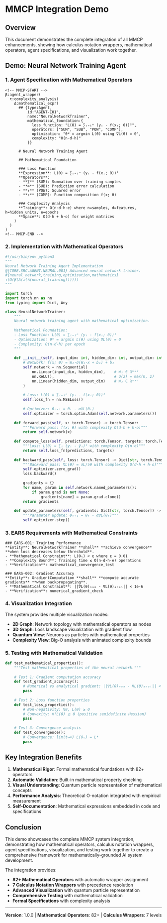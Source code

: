 # MMCP Integration Demo

## Overview

This document demonstrates the complete integration of all MMCP enhancements, showing how calculus notation wrappers, mathematical operators, agent specifications, and visualization work together.

## Demo: Neural Network Training Agent

### 1. Agent Specification with Mathematical Operators

```mmcp
<!-- MMCP-START -->
β:agent_wrapper(
  τ:complexity_analysis(
    Δ:mathematical_expr(
      ## {type:Agent, 
          id:"AGENT-I01", 
          name:"NeuralNetworkTrainer",
          mathematical_foundation:{
            loss_function: "L(θ) = ∑ᵢ₌₁ⁿ (yᵢ - f(xᵢ; θ))²",
            operators: ["SUM", "SUB", "POW", "COMP"],
            optimization: "θ* = argmin L(θ) using ∇L(θ) = 0",
            complexity: "O(n·d·h)"
          }}
      
      # Neural Network Training Agent
      
      ## Mathematical Foundation
      
      ### Loss Function
      **Expression**: L(θ) = ∑ᵢ₌₁ⁿ (yᵢ - f(xᵢ; θ))²
      **Operators**: 
      - **∑** (SUM): Summation over training samples
      - **⊖** (SUB): Prediction error calculation
      - **↑** (POW): Squared error
      - **∘** (COMP): Function composition f(x; θ)
      
      ### Complexity Analysis
      **Training**: O(n·d·h·e) where n=samples, d=features, h=hidden_units, e=epochs
      **Space**: O(d·h + h·o) for weight matrices
    )
  )
)
<!-- MMCP-END -->
```

### 2. Implementation with Mathematical Operators

```python
#!/usr/bin/env python3
"""
Neural Network Training Agent Implementation
@{CORE.SRC.AGENT.NEURAL.001} Advanced neural network trainer.
#{neural_network,training,optimization,mathematics}
τ(Ω(β(Δ(ℵ(λ(neural_training))))))
"""

import torch
import torch.nn as nn
from typing import Dict, Any

class NeuralNetworkTrainer:
    """
    Neural network training agent with mathematical optimization.
    
    Mathematical Foundation:
    - Loss Function: L(θ) = ∑ᵢ₌₁ⁿ (yᵢ - f(xᵢ; θ))²
    - Optimization: θ* = argmin L(θ) using ∇L(θ) = 0
    - Complexity: O(n·d·h) per epoch
    """
    
    def __init__(self, input_dim: int, hidden_dim: int, output_dim: int):
        # Network: f(x; θ) = W₂·σ(W₁·x + b₁) + b₂
        self.network = nn.Sequential(
            nn.Linear(input_dim, hidden_dim),    # W₁ ∈ ℝʰˣᵈ
            nn.ReLU(),                           # σ(z) = max(0, z)
            nn.Linear(hidden_dim, output_dim)    # W₂ ∈ ℝᵒˣʰ
        )
        
        # Loss: L(θ) = ∑ᵢ₌₁ⁿ (yᵢ - f(xᵢ; θ))²
        self.loss_fn = nn.MSELoss()
        
        # Optimizer: θₜ₊₁ = θₜ - α∇L(θₜ)
        self.optimizer = torch.optim.Adam(self.network.parameters())
    
    def forward_pass(self, x: torch.Tensor) -> torch.Tensor:
        """Forward pass: f(x; θ) with complexity O(d·h + h·o)"""
        return self.network(x)
    
    def compute_loss(self, predictions: torch.Tensor, targets: torch.Tensor) -> torch.Tensor:
        """Loss: L(θ) = ∑ᵢ (yᵢ - ŷᵢ)² with complexity O(n·o)"""
        return self.loss_fn(predictions, targets)
    
    def backward_pass(self, loss: torch.Tensor) -> Dict[str, torch.Tensor]:
        """Backward pass: ∇L(θ) = ∂L/∂θ with complexity O(d·h + h·o)"""
        self.optimizer.zero_grad()
        loss.backward()
        
        gradients = {}
        for name, param in self.network.named_parameters():
            if param.grad is not None:
                gradients[name] = param.grad.clone()
        return gradients
    
    def update_parameters(self, gradients: Dict[str, torch.Tensor]) -> None:
        """Parameter update: θₜ₊₁ = θₜ - α∇L(θₜ)"""
        self.optimizer.step()
```

### 3. EARS Requirements with Mathematical Constraints

```
### EARS-001: Training Performance
**Entity**: NeuralNetworkTrainer **shall** **achieve convergence** **when loss decreases below threshold**.
- **Mathematical Constraint**: L(θₜ) < ε where ε = 0.01
- **Complexity Bound**: Training time ≤ O(n·d·h·e) operations
- **Verification**: mathematical_convergence_test

### EARS-002: Gradient Accuracy  
**Entity**: GradientComputation **shall** **compute accurate gradients** **when backpropagating**.
- **Mathematical Constraint**: ||∇L(θ)ₙᵤₘ - ∇L(θ)ₐₙₐₗ|| < 1e-6
- **Verification**: numerical_gradient_check
```

### 4. Visualization Integration

The system provides multiple visualization modes:

- **2D Graph**: Network topology with mathematical operators as nodes
- **3D Graph**: Loss landscape visualization with gradient flow
- **Quantum View**: Neurons as particles with mathematical properties
- **Complexity View**: Big-O analysis with animated complexity bounds

### 5. Testing with Mathematical Validation

```python
def test_mathematical_properties():
    """Test mathematical properties of the neural network."""
    
    # Test 1: Gradient computation accuracy
    def test_gradient_accuracy():
        # Numerical vs analytical gradient: ||∇L(θ)ₙᵤₘ - ∇L(θ)ₐₙₐₗ|| < ε
        pass
    
    # Test 2: Loss function properties
    def test_loss_properties():
        # Non-negativity: ∀θ, L(θ) ≥ 0
        # Convexity: ∇²L(θ) ⪰ 0 (positive semidefinite Hessian)
        pass
    
    # Test 3: Convergence analysis
    def test_convergence():
        # Convergence: lim(t→∞) L(θₜ) = L* 
        pass
```

## Key Integration Benefits

1. **Mathematical Rigor**: Formal mathematical foundations with 82+ operators
2. **Automatic Validation**: Built-in mathematical property checking
3. **Visual Understanding**: Quantum particle representation of mathematical concepts
4. **Performance Analysis**: Theoretical O-notation integrated with empirical measurement
5. **Self-Documentation**: Mathematical expressions embedded in code and specifications

## Conclusion

This demo showcases the complete MMCP system integration, demonstrating how mathematical operators, calculus notation wrappers, agent specifications, visualization, and testing work together to create a comprehensive framework for mathematically-grounded AI system development.

The integration provides:
- **82+ Mathematical Operators** with automatic wrapper assignment
- **7 Calculus Notation Wrappers** with precedence resolution
- **Advanced Visualization** with quantum particle representation
- **Comprehensive Testing** with mathematical validation
- **Formal Specifications** with complexity analysis

---
**Version**: 1.0.0 | **Mathematical Operators**: 82+ | **Calculus Wrappers**: 7 levels